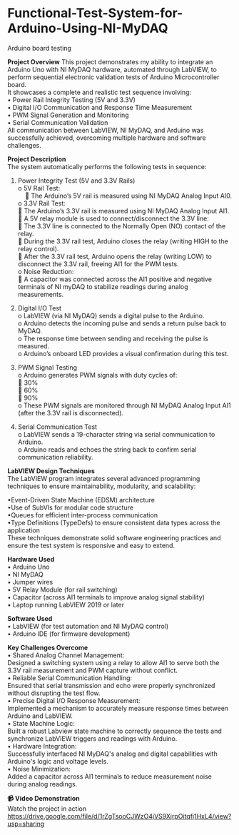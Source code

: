# Functional-Test-System-for-Arduino-Using-NI-MyDAQ  
Arduino board testing  

**Project Overview**
This project demonstrates my ability to integrate an Arduino Uno with NI MyDAQ hardware, automated through LabVIEW, to perform sequential electronic validation tests of Arduino Microcontroller board.  
It showcases a complete and realistic test sequence involving:  
•	Power Rail Integrity Testing (5V and 3.3V)  
•	Digital I/O Communication and Response Time Measurement  
•	PWM Signal Generation and Monitoring  
•	Serial Communication Validation  
All communication between LabVIEW, NI MyDAQ, and Arduino was successfully achieved, overcoming multiple hardware and software challenges.  

**Project Description**  
The system automatically performs the following tests in sequence:  

1.	Power Integrity Test (5V and 3.3V Rails)  
  o	5V Rail Test:  
    &nbsp;&nbsp;&nbsp;&nbsp;	The Arduino’s 5V rail is measured using NI MyDAQ Analog Input AI0.  
  o	3.3V Rail Test:  
    	The Arduino’s 3.3V rail is measured using NI MyDAQ Analog Input AI1.  
    	A 5V relay module is used to connect/disconnect the 3.3V line:  
    	The 3.3V line is connected to the Normally Open (NO) contact of the relay.  
    	During the 3.3V rail test, Arduino closes the relay (writing HIGH to the relay control).  
    	After the 3.3V rail test, Arduino opens the relay (writing LOW) to disconnect the 3.3V rail, freeing AI1 for the PWM tests.  
o	Noise Reduction:  
  	A capacitor was connected across the AI1 positive and negative terminals of NI myDAQ to stabilize readings during analog measurements.  

2.	Digital I/O Test  
  o	LabVIEW (via NI MyDAQ) sends a digital pulse to the Arduino.  
  o	Arduino detects the incoming pulse and sends a return pulse back to MyDAQ.  
  o	The response time between sending and receiving the pulse is measured.  
  o	Arduino’s onboard LED provides a visual confirmation during this test.  

3.	PWM Signal Testing  
  o	Arduino generates PWM signals with duty cycles of:  
    	30%  
    	60%  
    	90%  
  o	These PWM signals are monitored through NI MyDAQ Analog Input AI1 (after the 3.3V rail is disconnected).  

4.	Serial Communication Test  
  o	LabVIEW sends a 19-character string via serial communication to Arduino.  
  o	Arduino reads and echoes the string back to confirm serial communication reliability.  


**LabVIEW Design Techniques**  
The LabVIEW program integrates several advanced programming techniques to ensure maintainability, modularity, and scalability:  

•Event-Driven State Machine (EDSM) architecture  
•Use of SubVIs for modular code structure  
•Queues for efficient inter-process communication  
•Type Definitions (TypeDefs) to ensure consistent data types across the application  
These techniques demonstrate solid software engineering practices and ensure the test system is responsive and easy to extend.  

**Hardware Used**  
  •	Arduino Uno  
  •	NI MyDAQ  
  •	Jumper wires  
  •	5V Relay Module (for rail switching)  
  •	Capacitor (across AI1 terminals to improve analog signal stability)  
  •	Laptop running LabVIEW 2019 or later  
  
**Software Used**  
•	LabVIEW (for test automation and NI MyDAQ control)  
•	Arduino IDE (for firmware development)  

**Key Challenges Overcome**  
  •	Shared Analog Channel Management:  
  Designed a switching system using a relay to allow AI1 to serve both the 3.3V rail measurement and PWM capture without conflict.  
  •	Reliable Serial Communication Handling:  
  Ensured that serial transmission and echo were properly synchronized without disrupting the test flow.  
  •	Precise Digital I/O Response Measurement:  
  Implemented a mechanism to accurately measure response times between Arduino and LabVIEW.  
  •	State Machine Logic:  
  Built a robust Labview state machine to correctly sequence the tests and synchronize LabVIEW triggers and readings with Arduino.  
  •	Hardware Integration:  
  Successfully interfaced NI MyDAQ's analog and digital capabilities with Arduino's logic and voltage levels.  
  •	Noise Minimization:  
  Added a capacitor across AI1 terminals to reduce measurement noise during analog readings.  

**📹 Video Demonstration**  
Watch the project in action  
https://drive.google.com/file/d/1rZgTsooCJWzO4jVS9XjrpOitqfj1HxL4/view?usp=sharing  

